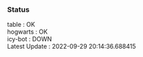 ### Status


table : OK  
hogwarts : OK  
icy-bot : DOWN  
Latest Update : 2022-09-29 20:14:36.688415

